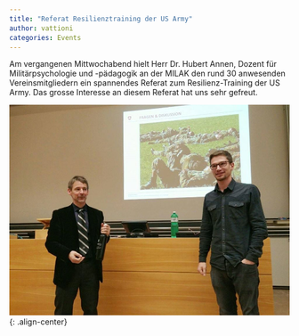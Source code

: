 ```yaml
---
title: "Referat Resilienztraining der US Army"
author: vattioni
categories: Events
---
```


Am vergangenen Mittwochabend hielt Herr Dr. Hubert Annen, Dozent für Militärpsychologie
und -pädagogik an der MILAK den rund 30 anwesenden Vereinsmitgliedern ein spannendes
Referat zum Resilienz-Training der US Army. Das grosse Interesse an diesem Referat
hat uns sehr gefreut.

![image-center](/images/2016-04-05-referat-annen/main.jpg){: .align-center}

